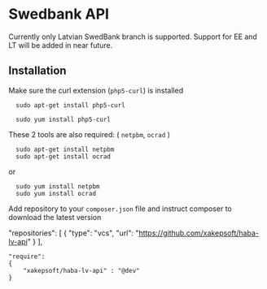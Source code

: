 # Swedbank API
Currently only Latvian SwedBank branch is supported. 
Support for EE and LT will be added in near future.

Installation
-------------

Make sure the curl extension (`php5-curl`) is installed

      sudo apt-get install php5-curl
      
      sudo yum install php5-curl


These 2 tools are also required: ( `netpbm`, `ocrad` )

      sudo apt-get install netpbm
      sudo apt-get install ocrad

or

      sudo yum install netpbm
      sudo yum install ocrad



Add repository to your `composer.json` file and instruct composer to download the latest version

   "repositories": [
         { "type": "vcs", "url": "https://github.com/xakepsoft/haba-lv-api" }
   ],

    "require":
    {
        "xakepsoft/haba-lv-api" : "@dev"
    }
